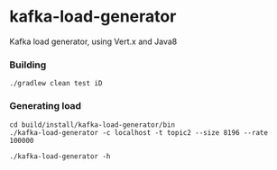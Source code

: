 # kafka-load-generator
Kafka load generator, using Vert.x and Java8

### Building
```
./gradlew clean test iD
```

### Generating load
```
cd build/install/kafka-load-generator/bin
./kafka-load-generator -c localhost -t topic2 --size 8196 --rate 100000

./kafka-load-generator -h

```
